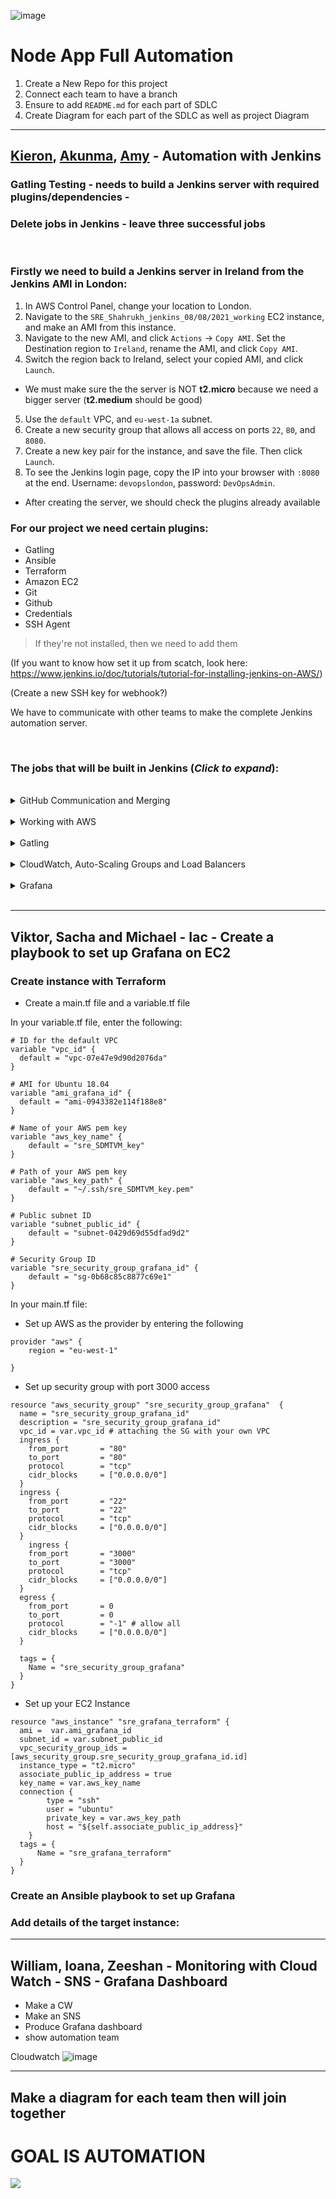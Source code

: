 ![image](https://user-images.githubusercontent.com/88186084/134664236-cd337df5-63fe-4162-84ea-c85a678d2f78.png)


# Node App Full Automation

1. Create a New Repo for this project 
2. Connect
each team to have a branch
3. Ensure to add `README.md` for each part of SDLC
4. Create Diagram for each part of the SDLC as well as project Diagram

---

## [Kieron](https://github.com/sc18kg), [Akunma](https://github.com/andujiuba), [Amy](https://github.com/am93596) - **Automation with Jenkins**

### Gatling Testing - needs to build a Jenkins server with required plugins/dependencies - 

### Delete jobs in Jenkins - leave three successful jobs

<br>

### Firstly we need to build a Jenkins server in Ireland from the Jenkins AMI in London:

1. In AWS Control Panel, change your location to London.  
2. Navigate to the `SRE_Shahrukh_jenkins_08/08/2021_working` EC2 instance, and make an AMI from this instance.  
3. Navigate to the new AMI, and click `Actions` -> `Copy AMI`. Set the Destination region to `Ireland`, rename the AMI, and click `Copy AMI`.  
4. Switch the region back to Ireland, select your copied AMI, and click `Launch`.  
 - We must make sure the the server is NOT **t2.micro** because we need a bigger server (**t2.medium** should be good)
5. Use the `default` VPC, and `eu-west-1a` subnet.  
6. Create a new security group that allows all access on ports `22`, `80`, and `8080`.  
7. Create a new key pair for the instance, and save the file. Then click `Launch`.  
8. To see the Jenkins login page, copy the IP into your browser with `:8080` at the end. Username: `devopslondon`, password: `DevOpsAdmin`.  
- After creating the server, we should check the plugins already available  
### For our project we need certain plugins:
- Gatling
- Ansible
- Terraform
- Amazon EC2
- Git
- Github
- Credentials
- SSH Agent
> If they're not installed, then we need to add them

(If you want to know how set it up from scatch, look here: https://www.jenkins.io/doc/tutorials/tutorial-for-installing-jenkins-on-AWS/)

(Create a new SSH key for webhook?)

We have to communicate with other teams to make the complete Jenkins automation server.

<br>

### The jobs that will be built in Jenkins (*Click to expand*):
<br>

<details>
<summary>GitHub Communication and Merging</summary>
<br>

1. Create a new SSH key for webhook
2. Go to repo and go to settings
    - In settings, go to Webhooks
    - The payload URL is: `Jenkins environment URL` + `/github-webhook/`
    - Content type: application/json
    - No Secrets
    - Events: Send Me Everything
3. Create a new item in Jenkins:
    - Submit a name and select `Freestyle Project`
    - In the next menu; `Discard old builds` --> keep 3 interations
    - Github project --> input HTTPS from `Code` section of Git repository
    - ***Source Code Management:***
        **Git**
        - Repository URL --> `SSH` for Github repo
        - Credentials --> add private key from ssh folder (one *without* any extentions, should look like this, make sure to incude everything):
        ```bash
        -----BEGIN OPENSSH PRIVATE KEY-----
        00000000000000000000000
        ...
        00000000000000000000000
        -----END OPENSSH PRIVATE KEY-----
        ```
        
        Kind: **SSH username w private key**
        
        Add a description
        - give key name and select key from credientials

        **Branch Specifier:**
        */Jenkins
    - ***Execute Shell***
    ```bash
    cd app
    npm install
    npm test
    ```

4. To merge the changes, create a new job with same settings.

Change/Edit the following sections - 
**Additional Behaviours:**
*Merge before build*:
- Name of repostiory: origin
- Branch to merge to: main

**Post-build Actions:**
*Git publisher:*
- Select: Push only if build succeeds
- Select: Merge results

</details>

<br>
<details>
<summary>Working with AWS</summary>
<br>
This is where the details go
</details>

<br>
<details>
<summary>Gatling</summary>
<br>
This is where the details go
</details>

<br>
<details>
<summary>CloudWatch, Auto-Scaling Groups and Load Balancers</summary>
<br>
This is where the details go
</details>

<br>
<details>
<summary>Grafana</summary>
<br>
This is where the details go
</details>

<br>

----------------------

## Viktor, Sacha and Michael - Iac - Create a playbook to set up Grafana on EC2
### Create instance with Terraform
- Create a main.tf file and a variable.tf file

In your variable.tf file, enter the following:
```
# ID for the default VPC
variable "vpc_id" {
  default = "vpc-07e47e9d90d2076da"
}

# AMI for Ubuntu 18.04
variable "ami_grafana_id" {
  default = "ami-0943382e114f188e8"
}

# Name of your AWS pem key
variable "aws_key_name" {
    default = "sre_SDMTVM_key"
}

# Path of your AWS pem key
variable "aws_key_path" {
    default = "~/.ssh/sre_SDMTVM_key.pem"
}

# Public subnet ID
variable "subnet_public_id" {
    default = "subnet-0429d69d55dfad9d2"
}

# Security Group ID
variable "sre_security_group_grafana_id" {
    default = "sg-0b68c85c8877c69e1"
}
```

In your main.tf file:
- Set up AWS as the provider by entering the following
```
provider "aws" {
    region = "eu-west-1"

}
```
- Set up security group with port 3000 access
```
resource "aws_security_group" "sre_security_group_grafana"  {
  name = "sre_security_group_grafana_id"
  description = "sre_security_group_grafana_id"
  vpc_id = var.vpc_id # attaching the SG with your own VPC
  ingress {
    from_port       = "80"
    to_port         = "80"
    protocol        = "tcp"
    cidr_blocks     = ["0.0.0.0/0"]   
  }
  ingress {
    from_port       = "22"
    to_port         = "22"
    protocol        = "tcp"
    cidr_blocks     = ["0.0.0.0/0"]
  }
    ingress {
    from_port       = "3000"
    to_port         = "3000"
    protocol        = "tcp"
    cidr_blocks     = ["0.0.0.0/0"]  
  }
  egress {
    from_port       = 0
    to_port         = 0
    protocol        = "-1" # allow all
    cidr_blocks     = ["0.0.0.0/0"]
  }

  tags = {
    Name = "sre_security_group_grafana"
  }
}
```
- Set up your EC2 Instance
```
resource "aws_instance" "sre_grafana_terraform" {
  ami =  var.ami_grafana_id
  subnet_id = var.subnet_public_id
  vpc_security_group_ids = [aws_security_group.sre_security_group_grafana_id.id]
  instance_type = "t2.micro"
  associate_public_ip_address = true
  key_name = var.aws_key_name
  connection {
		type = "ssh"
		user = "ubuntu"
		private_key = var.aws_key_path
		host = "${self.associate_public_ip_address}"
	}
  tags = {
      Name = "sre_grafana_terraform"
  }
}
```


### Create an Ansible playbook to set up Grafana
### Add details of the target instance:

------------------------

## William, Ioana, Zeeshan - Monitoring with Cloud Watch - SNS - Grafana Dashboard
- Make a CW
- Make an SNS
- Produce Grafana dashboard
- show automation team

Cloudwatch
![image](https://user-images.githubusercontent.com/88316648/134687460-b6a2d236-174f-4618-af63-eb445f19a16b.png)

-----------------------------------------------------------------------------


## Make a diagram for each team then will join together

# GOAL IS AUTOMATION
<img src = "https://media.giphy.com/media/HPA8CiJuvcVW0/giphy.gif?cid=ecf05e47eutm671cfw2o3f3zp46wdkjgxatkjm7qyflqdovb&rid=giphy.gif&ct=g">

